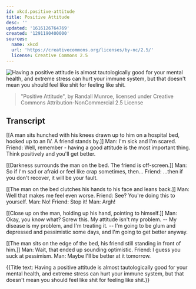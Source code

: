 ```yaml
---
id: xkcd.positive-attitude
title: Positive Attitude
desc: ''
updated: '1616126764769'
created: '1291190400000'
sources:
  name: xkcd
  url: 'https://creativecommons.org/licenses/by-nc/2.5/'
  license: Creative Commons 2.5
---
```

![Having a positive attitude is almost tautologically good for your mental health, and extreme stress can hurt your immune system, but that doesn't mean you should feel like shit for feeling like shit.](https://imgs.xkcd.com/comics/positive_attitude.png)
> "Positive Attitude", by Randall Munroe, licensed under Creative Commons Attribution-NonCommercial 2.5 License

## Transcript
[[A man sits hunched with his knees drawn up to him on a hospital bed, hooked up to an IV. A friend stands by.]]
Man: I'm sick and I'm scared.
Friend: Well, remember - having a good attitude is the most important thing. Think positively and you'll get better.

[[Darkness surrounds the man on the bed. The friend is off-screen.]]
Man: So if I'm sad or afraid or feel like crap sometimes, then...
Friend: ...then if you don't recover, it will be 
your fault.


[[The man on the bed clutches his hands to his face and leans back.]]
Man: Well that makes me feel even worse.
Friend: See? You're doing this to yourself.
Man: No!
Friend: Stop it!
Man: Argh!

[[Close up on the man, holding up his hand, pointing to himself.]]
Man: Okay, you know what? Screw this. My attitude isn't my problem. -- My 
disease
 is my problem, and I'm treating it. -- I'm going to be glum and depressed and pessimistic some days, and I'm going to 
get better anyway.


[[The man sits on the edge of the bed, his friend still standing in front of him.]]
Man: Wait, that ended up sounding optimistic.
Friend: I guess you suck at pessimism.
Man: Maybe I'll be better at it tomorrow.

{{Title text: Having a positive attitude is almost tautologically good for your mental health, and extreme stress can hurt your immune system, but that doesn't mean you should feel like shit for feeling like shit.}}
